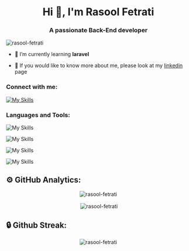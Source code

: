 <h1 align="center">Hi 👋, I'm Rasool Fetrati</h1>

<h3 align="center">A passionate Back-End developer</h3>

<p align="left">
<img src="https://komarev.com/ghpvc/?username=rasoolfetrati&label=Profile%20views&color=0e75b6&style=flat" alt="rasool-fetrati" />
</p>

- 🌱 I’m currently learning **laravel**


- 📝 If you would like to know more about me, please look at my [linkedin](https://linkedin.com/in/rasoolfetrati) page

<h3 align="left">Connect with me:</h3>

<p align="left">

[![My Skills](https://skillicons.dev/icons?i=linkedin)](https://linkedin.com/in/rasoolfetrati)

</p>

<h3 align="left">Languages and Tools:</h3>

![My Skills](https://skillicons.dev/icons?i=net,laravel)

![My Skills](https://skillicons.dev/icons?i=html,css,bootstrap)

![My Skills](https://skillicons.dev/icons?i=js,jquery)

![My Skills](https://skillicons.dev/icons?i=git,github)

<h2>⚙️ GitHub Analytics:</h2>

<p align="center"><img align="center" src="https://github-readme-stats.vercel.app/api/top-langs/?username=rasoolfetrati&hide=html" alt="rasool-fetrati" /></p>

<p align="center">&nbsp;<img align="center" src="https://github-readme-stats.vercel.app/api?username=rasoolfetrati&show_icons=true&locale=en" alt="rasool-fetrati" /></p>

<h2>🔒 Github Streak:</h2>
<p align="center"><img align="center" src="https://github-readme-streak-stats.herokuapp.com/?user=rasoolfetrati&" alt="rasool-fetrati" /></p>
